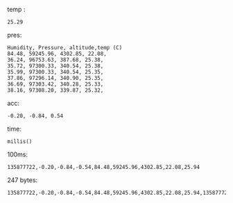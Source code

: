 temp :   
    
    25.29 

pres:  
    
    Humidity, Pressure, altitude,temp (C)
    84.48, 59245.96, 4302.85, 22.08, 
    36.24, 96753.63, 387.68, 25.38, 
    35.72, 97300.33, 340.54, 25.38, 
    35.99, 97300.33, 340.54, 25.35, 
    37.86, 97296.14, 340.90, 25.35, 
    36.69, 97303.42, 340.28, 25.33, 
    38.16, 97308.20, 339.87, 25.32, 

acc:
    
    -0.20, -0.84, 0.54

time:
    
    millis()

100ms:
    
    135877722,-0.20,-0.84,-0.54,84.48,59245.96,4302.85,22.08,25.94

247 bytes:
    
    135877722,-0.20,-0.84,-0.54,84.48,59245.96,4302.85,22.08,25.94,135877722,-0.20,-0.84,-0.54,84.48,59245.96,4302.85,22.08,25.94,135877722,-0.20,-0.84,-0.54,84.48,59245.96,4302.85,22.08,25.94,135877722,-0.20,-0.84,-0.54,84.48,59245.96,4302.85,22.08
